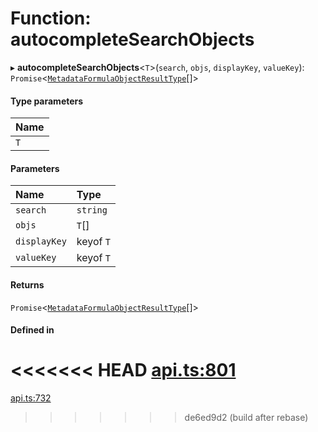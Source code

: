 # Function: autocompleteSearchObjects

▸ **autocompleteSearchObjects**<`T`\>(`search`, `objs`, `displayKey`, `valueKey`): `Promise`<[`MetadataFormulaObjectResultType`](../interfaces/MetadataFormulaObjectResultType.md)[]\>

#### Type parameters

| Name |
| :------ |
| `T` |

#### Parameters

| Name | Type |
| :------ | :------ |
| `search` | `string` |
| `objs` | `T`[] |
| `displayKey` | keyof `T` |
| `valueKey` | keyof `T` |

#### Returns

`Promise`<[`MetadataFormulaObjectResultType`](../interfaces/MetadataFormulaObjectResultType.md)[]\>

#### Defined in

<<<<<<< HEAD
[api.ts:801](https://github.com/coda/packs-sdk/blob/main/api.ts#L801)
=======
[api.ts:732](https://github.com/coda/packs-sdk/blob/main/api.ts#L732)
>>>>>>> de6ed9d2 (build after rebase)
